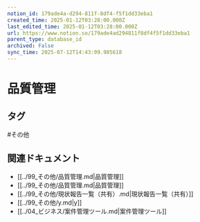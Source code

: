 ```yaml
---
notion_id: 179ade4a-d294-811f-8df4-f5f1dd33eba1
created_time: 2025-01-12T03:28:00.000Z
last_edited_time: 2025-01-12T03:28:00.000Z
url: https://www.notion.so/179ade4ad294811f8df4f5f1dd33eba1
parent_type: database_id
archived: False
sync_time: 2025-07-12T14:43:09.985618
---
```


# 品質管理



## タグ

#その他 

## 関連ドキュメント

- [[../99_その他/品質管理.md|品質管理]]
- [[../99_その他/品質管理.md|品質管理]]
- [[../99_その他/現状報告一覧（共有）.md|現状報告一覧（共有）]]
- [[../99_その他/y.md|y]]
- [[../04_ビジネス/案件管理ツール.md|案件管理ツール]]
